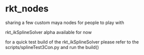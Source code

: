 # rkt_nodes

sharing a few custom maya nodes for people to play with

rkt_ikSplineSolver alpha available for now

for a quick test build of the rkt_ikSplineSolver please refer to the scripts/splineTest3Con.py and run the build()
